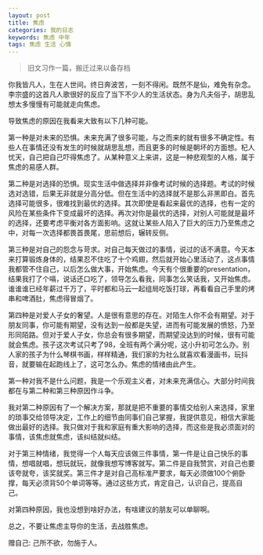```yaml
---
layout: post
title: 焦虑
categories: 我的日志
keywords: 焦虑 中年
tags: 焦虑 生活 心情
---
```


> 旧文习作一篇，搬迁过来以备存档

你我皆凡人，生在人世间。终日奔波苦，一刻不得闲。既然不是仙，难免有杂念。李宗盛的这首凡人歌很好的反应了当下不少人的生活状态。身为凡夫俗子，胡思乱想太多慢慢有可能就走向焦虑。

导致焦虑的原因在我看来大致有以下几种可能。

第一种是对未来的恐惧。未来充满了很多可能，与之而来的就有很多不确定性。有些人在事情还没有发生的时候就胡思乱想，而且更多的时候是朝坏的方面想。杞人忧天，自己把自己吓得焦虑了。从某种意义上来讲，这是一种悲观型的人格，属于焦虑的易感人群。

第二种是对选择的恐惧。现实生活中做选择并非像考试时候的选择题。考试的时候选对选错，后果无非就是分高分低。但在生活中的选择就不是那么非黑即白。首先选择可能很多，很难找到最优的选择。其次即使是看起来最优的选择，也有一定的风险在某些条件下变成最坏的选择。再次对你是最优的选择，对别人可能就是最坏的选择，还要考虑平衡对各方面影响。这就让某些人陷入了巨大的压力乃至焦虑之中，对每一次选择都畏首畏尾，思前想后，辗转反侧。

第三种是对自己的怨念与苛求。对自己每天做过的事情，说过的话不满意。今天本来打算锻炼身体的，结果忍不住吃了十个鸡翅，然后就开始心里活动了，这点事情我都管不住自己，以后怎么做大事，开始焦虑。今天有个很重要的presentation，结果我打了个嗝，说话还口吃了，领导怎么看我，同事怎么笑话我，又开始焦虑。谁谁谁已经年薪过千万了，平时都和马云一起组局吃饭打球，再看看自己手里的烤串和啤酒肚，焦虑得冒烟了。

第四种是对爱人子女的奢望。人是很有意思的存在。对陌生人你不会有期望。对于朋友同事，你可能有期望，没有达到一般都是失望，进而有可能发展的愤怒，乃至形同陌路。但对于爱人子女，你总会有很多期望，而期望没达到的时候，很有可能就会焦虑。孩子这次考试只考了98，全班有两个满分呢，这小升初可怎么办。别人家的孩子为什么琴棋书画，样样精通，我们家的为社么就喜欢看漫画书，玩抖音，就要输在起跑线上了，这可怎么办。焦虑的情绪由此产生。

第一种对我不是什么问题，我是一个乐观主义者，对未来充满信心。大部分时间我都在与第二种和第三种原因作斗争。

我对第二种原因有了一个解决方案，那就是把不重要的事情交给别人来选择，家里的琐事交给领导决定，工作上的细节由同事们自己掌握，我提供意见，相信大家能做出最好的选择。我只做对于我和家庭有重大影响的选择，而这些是我必须面对的事情，该焦虑就焦虑，该纠结就纠结。

对于第三种情绪，我觉得一个人每天应该做三件事情，第一件是让自己快乐的事情，想唱就唱，想玩就玩，就像我想写博客就写。第二件是自我赞赏，对自己也要该夸就夸，该奖就奖。第三件才是对自己高标准严要求，每天必须做100个俯卧撑，每天必须背50个单词等等。通过这些方式，肯定自己，认识自己，提高自己。

对第四种原因，我也没想到啥好办法，有啥建议的朋友可以单聊啊。

总之，不要让焦虑主导你的生活，去战胜焦虑。

赠自己:
己所不欲，勿施于人。